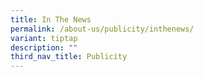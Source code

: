 ```yaml
---
title: In The News
permalink: /about-us/publicity/inthenews/
variant: tiptap
description: ""
third_nav_title: Publicity
---
```

